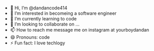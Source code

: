 - 👋 Hi, I’m @dandancode414
- 👀 I’m interested in becomeing a software engineer
- 🌱 I’m currently learning to code
- 💞️ I’m looking to collaborate on ...
- 📫 How to reach me message me on instagram at yourboydandan
- 😄 Pronouns: code
- ⚡ Fun fact: I love techlogy

<!---
dandancode414/dandancode414 is a ✨ special ✨ repository because its `README.md` (this file) appears on your GitHub profile.
You can click the Preview link to take a look at your changes.
--->
